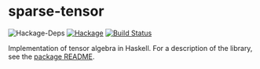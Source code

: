# sparse-tensor

![Hackage-Deps](https://img.shields.io/hackage-deps/v/sparse-tensor) [![Hackage](https://img.shields.io/hackage/v/sparse-tensor)](https://hackage.haskell.org/package/sparse-tensor) [![Build Status](https://travis-ci.org/nilsalex/sparse-tensor.svg?branch=master)](https://travis-ci.org/nilsalex/sparse-tensor)

Implementation of tensor algebra in Haskell. For a description of the library, see the [package README](./package).
